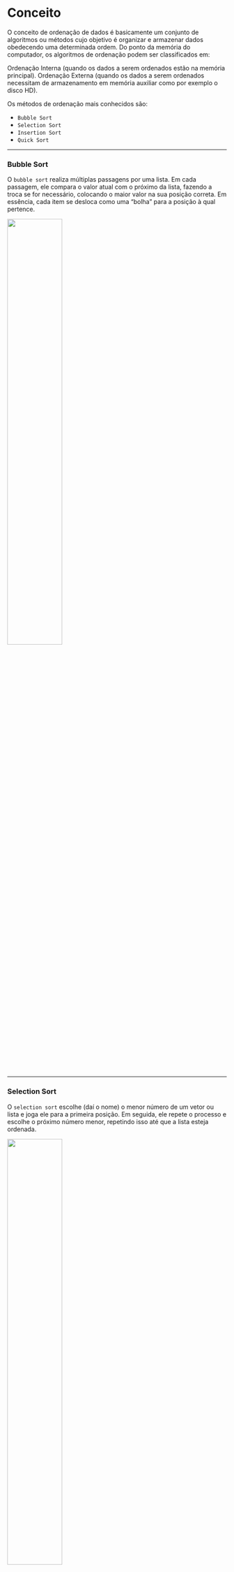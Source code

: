 
# **Conceito**

O conceito de ordenação de dados é basicamente um conjunto de algoritmos ou métodos cujo objetivo é organizar e armazenar dados obedecendo uma determinada ordem. 
Do ponto da memória do computador, os algoritmos de ordenação podem ser classificados em: 

Ordenação Interna (quando os dados a serem ordenados estão na memória principal).
Ordenação Externa (quando os dados a serem ordenados necessitam de armazenamento em memória auxiliar como por exemplo o disco HD). 

Os métodos de ordenação mais conhecidos são:

- `Bubble Sort`
- `Selection Sort`
- `Insertion Sort`
- `Quick Sort`

***

### **Bubble Sort**
O `bubble sort` realiza múltiplas passagens por uma lista. Em cada passagem, ele compara o valor atual com o próximo da lista, 
fazendo a troca se for necessário, colocando o maior valor na sua posição correta. 
Em essência, cada item se desloca como uma “bolha” para a posição à qual pertence.

<img src="https://www.programmersought.com/images/132/c41b58503c110e2f6b425d5f2d91b04c.gif" width=50% height=50%>

***

### **Selection Sort**
O `selection sort` escolhe (daí o nome) o menor número de um vetor ou lista e joga ele para a primeira posição. 
Em seguida, ele repete o processo e escolhe o próximo número menor, repetindo isso até que a lista esteja ordenada.

<img src="https://www.programmersought.com/images/193/6587fa98c51ea1c4812112833ea19c79.gif" width=50% height=50%>

***

### **Insertion Sort**

O `insertion sort` escolhe um índice do array e verifica se o número na frente dele é maior, 
se for, então o número escolhido está na posição correta, e em tese, em um “subarray” ordenado. 
Logo, ele verifica se o número à sua frente e o próximo número estão corretos, fazendo a mudança se necessário. 
Se houver mudança, então esses dois números estão ordenados no “subarray”. Faz isso até que a lista esteja ordenada.

<img src="https://www.programmersought.com/images/987/21dd5e7dea202418de0b2a0e5ff4c9b3.gif" width=50% height=50%>

***

### **Quick Sort**

O método `quick sort` escolhe um número pivô e usa uma tática de divisão e conquista. 
É escolhido um número P, pivô, e a lista é separada em duas. 
Para a esquerda, todos elementos menores que P, e direita, todos maiores. 
Essas sub listas são ordenadas baseadas na posição do pivô, e então é feita quantas passagens necessárias até que a lista inteira esteja ordenada.

<img src="https://www.programmersought.com/images/264/01a23e68cbfdb1b088e355bcfde19300.gif" width=50% height=50%>





